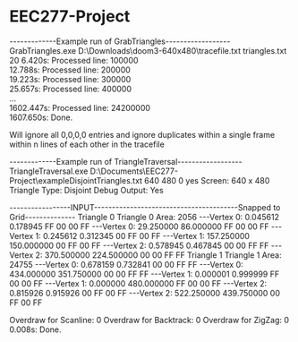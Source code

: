 # EEC277-Project  
  
-------------Example run of GrabTriangles------------------  
GrabTriangles.exe D:\Downloads\doom3-640x480\tracefile.txt triangles.txt 20
6.420s: Processed line: 100000  
12.788s: Processed line: 200000  
19.223s: Processed line: 300000  
25.657s: Processed line: 400000  
...  
1602.447s: Processed line: 24200000  
1607.650s: Done.  

Will ignore all 0,0,0,0 entries and ignore duplicates within a single frame within n lines of each other in the tracefile


-------------Example run of TriangleTraversal------------------  
TriangleTraversal.exe D:\Documents\EEC277-Project\exampleDisjointTriangles.txt 640 480 0 yes
Screen: 640 x 480
Triangle Type: Disjoint
Debug Output: Yes

-----------------INPUT----------------------------------------Snapped to Grid--------------
Triangle 0                                     Triangle 0    Area: 2056
---Vertex 0: 0.045612 0.178945 FF 00 00 FF   ---Vertex 0:  29.250000  86.000000 FF 00 00 FF
---Vertex 1: 0.245612 0.312345 00 FF 00 FF   ---Vertex 1: 157.250000 150.000000 00 FF 00 FF
---Vertex 2: 0.578945 0.467845 00 00 FF FF   ---Vertex 2: 370.500000 224.500000 00 00 FF FF
Triangle 1                                     Triangle 1    Area: 24755
---Vertex 0: 0.678159 0.732841 00 00 FF FF   ---Vertex 0: 434.000000 351.750000 00 00 FF FF
---Vertex 1: 0.000001 0.999999 FF 00 00 FF   ---Vertex 1:   0.000000 480.000000 FF 00 00 FF
---Vertex 2: 0.815926 0.915926 00 FF 00 FF   ---Vertex 2: 522.250000 439.750000 00 FF 00 FF

Overdraw for Scanline: 0
Overdraw for Backtrack: 0
Overdraw for ZigZag: 0
0.008s: Done.